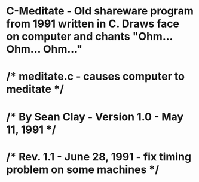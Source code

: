 # C-Meditate - Old shareware program from 1991 written in C. Draws face on computer and chants "Ohm... Ohm... Ohm..."
# /* meditate.c - causes computer to meditate */
# /* By Sean Clay - Version 1.0 - May 11, 1991 */
# /* Rev. 1.1 - June 28, 1991 - fix timing problem on some machines */
